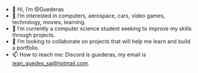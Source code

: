 - 👋 Hi, I’m @Guederas
- 👀 I’m interested in computers, aerospace, cars, video games, technology, movies, learning.
- 🌱 I’m currently a computer science student seeking to improve my skills through projects.
- 💞️ I’m looking to collaborate on projects that will help me learn and build a portfolio.
- 📫 How to reach me: Discord is guederas, my email is jean_guedes_sa@hotmail.com.
<!---
Guederas/Guederas is a ✨ special ✨ repository because its `README.md` (this file) appears on your GitHub profile.
You can click the Preview link to take a look at your changes.
--->

